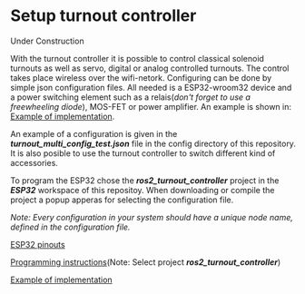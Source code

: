 # Setup turnout controller

Under Construction

With the turnout controller it is possible to control classical solenoid turnouts as well as servo, digital or analog controlled turnouts. The control takes place wireless over the wifi-netork. Configuring can be done by simple json configuration files. All needed is a ESP32-wroom32 device and a power switching element such as a relais(_don't forget to use a freewheeling diode_), MOS-FET or power amplifier. An example is shown in: [Example of implementation](./turnout_example.md).

An example of a configuration is given in the ___turnout_multi_config_test.json___ file in the config directory of this repository. It is also posible to use the turnout controller to switch different kind of accessories.

To program the ESP32 chose the ___ros2_turnout_controller___ project in the ___ESP32___ workspace of this repositoy. When downloading or compile the project a popup apperas for selecting the configuration file.

_Note: Every configuration in your system should have a unique node name, defined in the configuration file._

[ESP32 pinouts](./esp32_pinouts.md)

[Programming instructions](instructions_programming_esp32.md)(Note: Select project ___ros2_turnout_controller___)

[Example of implementation](./turnout_example.md)

